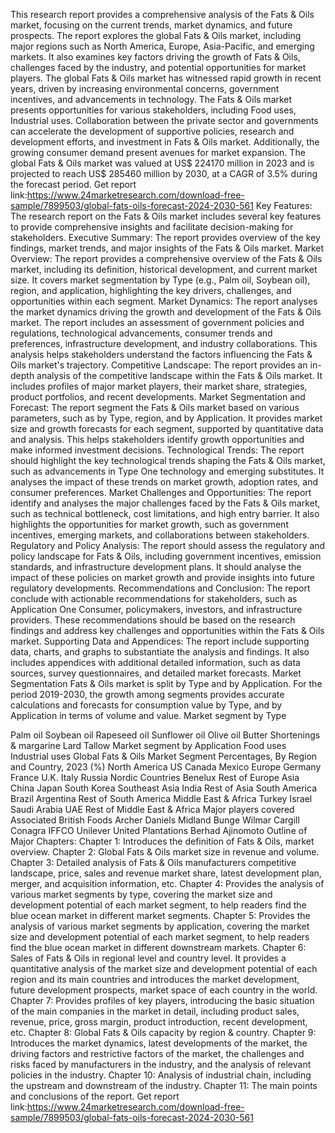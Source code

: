 This research report provides a comprehensive analysis of the Fats & Oils market, focusing on the current trends, market dynamics, and future prospects. The report explores the global Fats & Oils market, including major regions such as North America, Europe, Asia-Pacific, and emerging markets. It also examines key factors driving the growth of Fats & Oils, challenges faced by the industry, and potential opportunities for market players.
The global Fats & Oils market has witnessed rapid growth in recent years, driven by increasing environmental concerns, government incentives, and advancements in technology. The Fats & Oils market presents opportunities for various stakeholders, including Food uses, Industrial uses. Collaboration between the private sector and governments can accelerate the development of supportive policies, research and development efforts, and investment in Fats & Oils market. Additionally, the growing consumer demand present avenues for market expansion.
The global Fats & Oils market was valued at US$ 224170 million in 2023 and is projected to reach US$ 285460 million by 2030, at a CAGR of 3.5% during the forecast period.
Get report link:https://www.24marketresearch.com/download-free-sample/7899503/global-fats-oils-forecast-2024-2030-561
Key Features:
The research report on the Fats & Oils market includes several key features to provide comprehensive insights and facilitate decision-making for stakeholders.
Executive Summary: The report provides overview of the key findings, market trends, and major insights of the Fats & Oils market.
Market Overview: The report provides a comprehensive overview of the Fats & Oils market, including its definition, historical development, and current market size. It covers market segmentation by Type (e.g., Palm oil, Soybean oil), region, and application, highlighting the key drivers, challenges, and opportunities within each segment.
Market Dynamics: The report analyses the market dynamics driving the growth and development of the Fats & Oils market. The report includes an assessment of government policies and regulations, technological advancements, consumer trends and preferences, infrastructure development, and industry collaborations. This analysis helps stakeholders understand the factors influencing the Fats & Oils market's trajectory.
Competitive Landscape: The report provides an in-depth analysis of the competitive landscape within the Fats & Oils market. It includes profiles of major market players, their market share, strategies, product portfolios, and recent developments.
Market Segmentation and Forecast: The report segment the Fats & Oils market based on various parameters, such as by Type, region, and by Application. It provides market size and growth forecasts for each segment, supported by quantitative data and analysis. This helps stakeholders identify growth opportunities and make informed investment decisions.
Technological Trends: The report should highlight the key technological trends shaping the Fats & Oils market, such as advancements in Type One technology and emerging substitutes. It analyses the impact of these trends on market growth, adoption rates, and consumer preferences.
Market Challenges and Opportunities: The report identify and analyses the major challenges faced by the Fats & Oils market, such as technical bottleneck, cost limitations, and high entry barrier. It also highlights the opportunities for market growth, such as government incentives, emerging markets, and collaborations between stakeholders.
Regulatory and Policy Analysis: The report should assess the regulatory and policy landscape for Fats & Oils, including government incentives, emission standards, and infrastructure development plans. It should analyse the impact of these policies on market growth and provide insights into future regulatory developments.
Recommendations and Conclusion: The report conclude with actionable recommendations for stakeholders, such as Application One Consumer, policymakers, investors, and infrastructure providers. These recommendations should be based on the research findings and address key challenges and opportunities within the Fats & Oils market.
Supporting Data and Appendices: The report include supporting data, charts, and graphs to substantiate the analysis and findings. It also includes appendices with additional detailed information, such as data sources, survey questionnaires, and detailed market forecasts.
Market Segmentation
Fats & Oils market is split by Type and by Application. For the period 2019-2030, the growth among segments provides accurate calculations and forecasts for consumption value by Type, and by Application in terms of volume and value.
Market segment by Type

Palm oil
Soybean oil
Rapeseed oil
Sunflower oil
Olive oil
Butter
Shortenings & margarine
Lard
Tallow
Market segment by Application
Food uses
Industrial uses
Global Fats & Oils Market Segment Percentages, By Region and Country, 2023 (%)
North America
US
Canada
Mexico
Europe
Germany
France
U.K.
Italy
Russia
Nordic Countries
Benelux
Rest of Europe
Asia
China
Japan
South Korea
Southeast Asia
India
Rest of Asia
South America
Brazil
Argentina
Rest of South America
Middle East & Africa
Turkey
Israel
Saudi Arabia
UAE
Rest of Middle East & Africa
Major players covered
Associated British Foods
Archer Daniels Midland
Bunge
Wilmar
Cargill
Conagra
IFFCO
Unilever
United Plantations Berhad
Ajinomoto
Outline of Major Chapters:
Chapter 1: Introduces the definition of Fats & Oils, market overview.
Chapter 2: Global Fats & Oils market size in revenue and volume.
Chapter 3: Detailed analysis of Fats & Oils manufacturers competitive landscape, price, sales and revenue market share, latest development plan, merger, and acquisition information, etc.
Chapter 4: Provides the analysis of various market segments by type, covering the market size and development potential of each market segment, to help readers find the blue ocean market in different market segments.
Chapter 5: Provides the analysis of various market segments by application, covering the market size and development potential of each market segment, to help readers find the blue ocean market in different downstream markets.
Chapter 6: Sales of Fats & Oils in regional level and country level. It provides a quantitative analysis of the market size and development potential of each region and its main countries and introduces the market development, future development prospects, market space of each country in the world.
Chapter 7: Provides profiles of key players, introducing the basic situation of the main companies in the market in detail, including product sales, revenue, price, gross margin, product introduction, recent development, etc.
Chapter 8: Global Fats & Oils capacity by region & country.
Chapter 9: Introduces the market dynamics, latest developments of the market, the driving factors and restrictive factors of the market, the challenges and risks faced by manufacturers in the industry, and the analysis of relevant policies in the industry.
Chapter 10: Analysis of industrial chain, including the upstream and downstream of the industry.
Chapter 11: The main points and conclusions of the report.
Get report link:https://www.24marketresearch.com/download-free-sample/7899503/global-fats-oils-forecast-2024-2030-561
